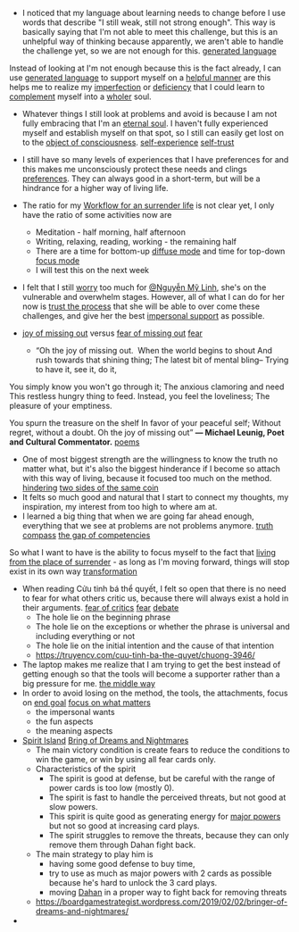 - I noticed that my language about learning needs to change before I use words that describe "I still weak, still not strong enough". This way is basically saying that I'm not able to meet this challenge, but this is an unhelpful way of thinking because apparently, we aren't able to handle the challenge yet, so we are not enough for this. [generated language](<generated language.md>) 

Instead of looking at I'm not enough because this is the fact already, I can use [generated language](<generated language.md>) to support myself on a [helpful manner](<helpful manner.md>) are this helps me to realize my [imperfection](<imperfection.md>) or [deficiency](<deficiency.md>) that I could learn to [complement](<complement.md>) myself into a [wholer](<wholer.md>) soul.
- Whatever things I still look at problems and avoid is because I am not fully embracing that I'm an [eternal soul](<eternal soul.md>). I haven't fully experienced myself and establish myself on that spot, so I still can easily get lost on to the [object of consciousness](<object of consciousness.md>). [self-experience](<self-experience.md>) [self-trust](<self-trust.md>)
- I still have so many levels of experiences that I have preferences for and this makes me unconsciously protect these needs and clings [preferences](<preferences.md>). They can always good in a short-term, but will be a hindrance for a higher way of living life. 


- The ratio for my [Workflow for an surrender life](<Workflow for an surrender life.md>) is not clear yet, I only have the ratio of some activities now are
    - Meditation - half morning, half afternoon
    - Writing, relaxing, reading, working - the remaining half
    - There are a time for bottom-up [diffuse mode](<diffuse mode.md>) and time for top-down [focus mode](<focus mode.md>)
    - I will test this on the next week
- I felt that I still [worry](<worry.md>) too much for [@Nguyễn Mỹ Linh](<@Nguyễn Mỹ Linh.md>), she's on the vulnerable and overwhelm stages. However, all of what I can do for her now is [trust the process](<trust the process.md>) that she will be able to over come these challenges, and give her the best [impersonal support](<impersonal support.md>) as possible. 
- [joy of missing out](<joy of missing out.md>) versus [fear of missing out](<fear of missing out.md>) [fear](<fear.md>)
    - “Oh the joy of missing out. 
When the world begins to shout
And rush towards that shining thing;
The latest bit of mental bling–
Trying to have it, see it, do it,

You simply know you won't go through it;
The anxious clamoring and need
This restless hungry thing to feed.
Instead, you feel the loveliness;
The pleasure of your emptiness.

You spurn the treasure on the shelf
In favor of your peaceful self;
Without regret, without a doubt.
Oh the joy of missing out”
**— Michael Leunig, Poet and Cultural Commentator.** [poems](<poems.md>)
- One of most biggest strength are the willingness to know the truth no matter what, but it's also the biggest hinderance if I become so attach with this way of living, because it focused too much on the method. [hindering](<hindering.md>) [two sides of the same coin](<two sides of the same coin.md>)
- It felts so much good and natural that I start to connect my thoughts, my inspiration, my interest from too high to where am at.
- I learned a big thing that when we are going far ahead enough, everything that we see at problems are not problems anymore. [truth compass](<truth compass.md>) [the gap of competencies](<the gap of competencies.md>)

So what I want to have is the ability to focus myself to the fact that [living from the place of surrender](<living from the place of surrender.md>)
    - as long as I'm moving forward, things will stop exist in its own way [transformation](<transformation.md>)
- When reading Cửu tinh bá thể quyết, I felt so open that there is no need to fear for what others critic us, because there will always exist a hold in their arguments. [fear of critics](<fear of critics.md>) [fear](<fear.md>) [debate](<debate.md>)
    - The hole lie on the beginning phrase
    - The hole lie on the exceptions or whether the phrase is universal and including everything or not
    - The hole lie on the initial intention and the cause of that intention
    - https://truyencv.com/cuu-tinh-ba-the-quyet/chuong-3946/
- The laptop makes me realize that I am trying to get the best instead of getting enough so that the tools will become a supporter rather than a big pressure for me. [the middle way](<the middle way.md>)
- In order to avoid losing on the method, the tools, the attachments, focus on [end goal](<end goal.md>) [focus on what matters](<focus on what matters.md>)
    - the impersonal wants
    - the fun aspects
    - the meaning aspects
- [Spirit Island](<Spirit Island.md>) [Bring of Dreams and Nightmares](<Bring of Dreams and Nightmares.md>)
    - The main victory condition is create fears to reduce the conditions to win the game, or win by using all fear cards only. 
    - Characteristics of the spirit
        - The spirit is good at defense, but be careful with the range of power cards is too low (mostly 0).
        - The spirit is fast to handle the perceived threats, but not good at slow powers.
        - This spirit is quite good as generating energy for [major powers](<major powers.md>) but not so good at increasing card plays.
        - The spirit struggles to remove the threats, because they can only remove them through Dahan fight back.
    - The main strategy to play him is 
        - having some good defense to buy time, 
        - try to use as much as major powers with 2 cards as possible because he's hard to unlock the 3 card plays.
        - moving [Dahan](<Dahan.md>) in a proper way to fight back for removing threats
    - https://boardgamestrategist.wordpress.com/2019/02/02/bringer-of-dreams-and-nightmares/
- 
